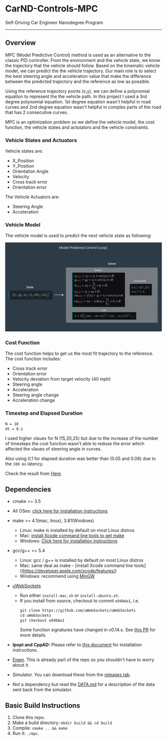 [//]: # (Image References)
[image1]: ./Data/MPC.png

# CarND-Controls-MPC
Self-Driving Car Engineer Nanodegree Program

---
## Overview
MPC (Model Predictive Control) method is used as an alternative to the classic PID controller. From the environment and the vehicle state, we know the trajectory that the vehicle should follow. Based on the kinematic vehicle model, we can predict the the vehicle trajectory. Our main role is to select the best steering angle and acceleration value that make the difference between the predicted trajectory and the reference as low as possible.

Using the reference trajectory points (x,y), we can define a polynomial equation to represent the the vehicle path. In this project I used a 3rd degree polynomial equation. 1st degree equation wasn't helpful in road curves and 2nd degree equation wasn't helpful in complex parts of the road that has 2 consecutive curves.

MPC is an optimization problem so we define the vehicle model, the cost function, the vehicle states and actutators and the vehicle constraints.

### Vehicle States and Actuators

Vehicle states are:
- X_Position
- Y_Position
- Orientation Angle
- Velocity
- Cross track error
- Orientation error

The Vehicle Actuators are:
- Steering Angle
- Acceleration

### Vehicle Model

The vehicle model is used to predict the next vehicle state as following:

![alt text][image1]

### Cost Function 

The cost function helps to get us the most fit trajectory to the reference. The cost function includes:
- Cross track error 
- Orientation error
- Velocity deviation from target velocity (40 mph)
- Steering angle
- Acceleration 
- Steering angle change
- Acceleration change 

### Timestep and Elapsed Duration

```
N = 10
dt = 0.1
```
I used higher vlaues for N (15,20,25) but due to the increase of the number of timesteps the cost function wasn't able to reduse the error which affected the vlaues of steering angle in curves. 

Also using 0.1 for elapsed duration was better than (0.05 and 0.08) due to the `100 ms` latency. 

Check the result from [Here](https://github.com/AhmedMYassin/Model-Predictive-Control/blob/master/Data/result.mp4).

## Dependencies

* cmake >= 3.5
 * All OSes: [click here for installation instructions](https://cmake.org/install/)
* make >= 4.1(mac, linux), 3.81(Windows)
  * Linux: make is installed by default on most Linux distros
  * Mac: [install Xcode command line tools to get make](https://developer.apple.com/xcode/features/)
  * Windows: [Click here for installation instructions](http://gnuwin32.sourceforge.net/packages/make.htm)
* gcc/g++ >= 5.4
  * Linux: gcc / g++ is installed by default on most Linux distros
  * Mac: same deal as make - [install Xcode command line tools]((https://developer.apple.com/xcode/features/)
  * Windows: recommend using [MinGW](http://www.mingw.org/)
* [uWebSockets](https://github.com/uWebSockets/uWebSockets)
  * Run either `install-mac.sh` or `install-ubuntu.sh`.
  * If you install from source, checkout to commit `e94b6e1`, i.e.
    ```
    git clone https://github.com/uWebSockets/uWebSockets
    cd uWebSockets
    git checkout e94b6e1
    ```
    Some function signatures have changed in v0.14.x. See [this PR](https://github.com/udacity/CarND-MPC-Project/pull/3) for more details.

* **Ipopt and CppAD:** Please refer to [this document](https://github.com/udacity/CarND-MPC-Project/blob/master/install_Ipopt_CppAD.md) for installation instructions.
* [Eigen](http://eigen.tuxfamily.org/index.php?title=Main_Page). This is already part of the repo so you shouldn't have to worry about it.
* Simulator. You can download these from the [releases tab](https://github.com/udacity/self-driving-car-sim/releases).
* Not a dependency but read the [DATA.md](./DATA.md) for a description of the data sent back from the simulator.


## Basic Build Instructions

1. Clone this repo.
2. Make a build directory: `mkdir build && cd build`
3. Compile: `cmake .. && make`
4. Run it: `./mpc`.


